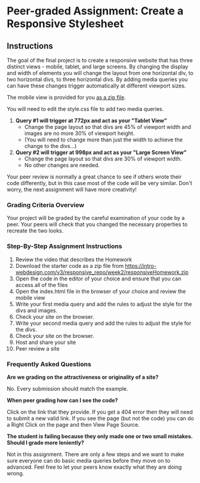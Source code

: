 # Peer-graded Assignment: Create a Responsive Stylesheet
## Instructions
The goal of the final project is to create a responsive website that has three distinct views - mobile, tablet, and large screens. By changing the display and width of elements you will change the layout from one horizontal div, to two horizontal divs, to three horizontal divs. By adding media queries you can have these changes trigger automatically at different viewport sizes. 

The mobile view is provided for you [as a zip file](https://intro-webdesign.com/v3/responsive_repo/week2/responsiveHomework.zip).

You will need to edit the style.css file to add two media queries.
1. **Query #1 will trigger at 772px and act as your "Tablet View"**
   - Change the page layout so that divs are 45% of viewport width and images are no more 30% of viewport height. 
   - (You will need to change more than just the width to achieve the change to the divs…)
2. **Query #2 will trigger at 998px and act as your "Large Screen View"**
   - Change the page layout so that divs are 30% of viewport width.
   - No other changes are needed.

Your peer review is normally a great chance to see if others wrote their code differently, but in this case most of the code will be very similar. Don't worry, the next assignment will have more creativity!

### Grading Criteria Overview
Your project will be graded by the careful examination of your code by a peer. Your peers will check that you changed the necessary properties to recreate the two looks. 

### Step-By-Step Assignment Instructions
1. Review the video that describes the Homework
2. Download the starter code as a zip file from 
https://intro-webdesign.com/v3/responsive_repo/week2/responsiveHomework.zip
3. Open the code in the editor of your choice and ensure that you can access all of the files
4. Open the index.html file in the browser of your choice and review the mobile view
5. Write your first media query and add the rules to adjust the style for the divs and images.
6. Check your site on the browser. 
7. Write your second media query and add the rules to adjust the style for the divs.
8. Check your site on the browser. 
9. Host and share your site
10. Peer review a site

### Frequently Asked Questions
**Are we grading on the attractiveness or originality of a site?**

No. Every submission should match the example. 

**When peer grading how can I see the code?**

Click on the link that they provide. If you get a 404 error then they will need to submit a new valid link. If you see the page (but not the code) you can do a Right Click on the page and then View Page Source.

**The student is failing because they only made one or two small mistakes. Should I grade more leniently?**

Not in this assignment. There are only a few steps and we want to make sure everyone can do basic media queries before they move on to advanced. Feel free to let your peers know exactly what they are doing wrong.